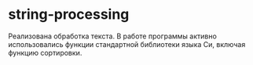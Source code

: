 # string-processing

Реализована обработка текста. В работе программы активно использовались функции стандартной библиотеки языка Си, включая функцию сортировки.
